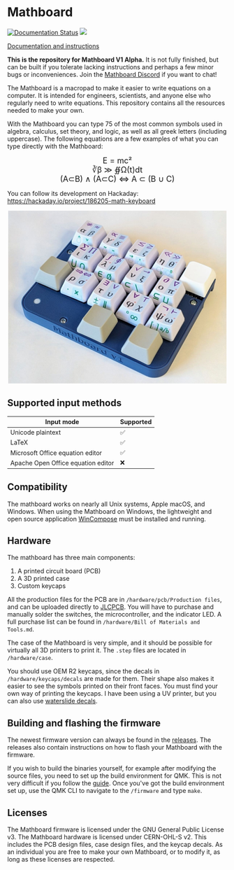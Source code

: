 # Mathboard
[![Documentation Status](https://readthedocs.org/projects/mathboard/badge/?version=latest)](https://mathboard.readthedocs.io/en/latest/?badge=latest)
[![](https://dcbadge.vercel.app/api/server/dgD6cMCUhD)](https://discord.gg/dgD6cMCUhD)

[Documentation and instructions](https://mathboard.readthedocs.io/en/latest)

**This is the repository for Mathboard V1 Alpha.** It is not fully finished, but can be built if you tolerate 
lacking instructions and perhaps a few minor bugs or inconveniences. Join the 
[Mathboard Discord](https://discord.gg/dgD6cMCUhD) if you want to chat!

The Mathboard is a macropad to make it easier to write equations on a computer. It is intended for engineers, 
scientists, and anyone else who regularly need to write equations. This repository contains all the resources needed to 
make your own. 

With the Mathboard you can type 75 of the most common symbols used in algebra, calculus, set theory, and 
logic, as well as all greek letters (including uppercase). The following equations are a few examples of what you can 
type directly with the Mathboard:

<p style="text-align: center;"><font size="4"> 
E = mc²<br>
∛β ≫ ∯Ω(t)dt<br>
(A⊂B) ∧ (A⊂C) ⇔ A ⊂ (B ∪ C)
</font> </p>

You can follow its development on Hackaday: https://hackaday.io/project/186205-math-keyboard


<p align="center">
<img src=".github/images/mathboard_v1_0.jpg" width="500">
</p>

## Supported input methods
| Input mode                         | Supported |
|------------------------------------|-----------|
| Unicode plaintext                  | ✅        |
| LaTeX                              | ✅        |
| Microsoft Office equation editor   | ✅        |
| Apache Open Office equation editor | ❌        |

## Compatibility
The mathboard works on nearly all Unix systems, Apple macOS, and Windows. When using the Mathboard on Windows, the 
lightweight and open source application [WinCompose](https://github.com/samhocevar/wincompose) must be installed and running.

## Hardware
The mathboard has three main components:

1) A printed circuit board (PCB)
2) A 3D printed case
3) Custom keycaps

All the production files for the PCB are in `/hardware/pcb/Production files`, and can be uploaded directly to 
[JLCPCB](https://jlcpcb.com). You will have to purchase and manually solder the switches, the microcontroller, and the indicator LED.
A full purchase list can be found in `/hardware/Bill of Materials and Tools.md`.

The case of the Mathboard is very simple, and it should be possible for virtually all 3D printers to print it. 
The `.step` files are located in `/hardware/case`.

You should use OEM R2 keycaps, since the decals in `/hardware/keycaps/decals` are made for them. Their
shape also makes it easier to see the symbols printed on their front faces. You must find your own way of printing the 
keycaps. I have been using a UV printer, but you can also use [waterslide decals](https://www.reddit.com/r/MechanicalKeyboards/comments/nncx59/how_to_diy_custom_print_keycaps_using_waterslide/).

## Building and flashing the firmware
The newest firmware version can always be found in the [releases](https://github.com/nup002/Mathboard/releases). The releases also contain 
instructions on how to flash your Mathboard with the firmware.

If you wish to build the binaries yourself, for example after modifying the source files, you need to set up the 
build environment for QMK. This is not very difficult if you follow the 
[guide](https://docs.qmk.fm/#/newbs_getting_started). Once you've got the build environment set up, use the QMK CLI to
navigate to the `/firmware` and type `make`. 

## Licenses
The Mathboard firmware is licensed under the GNU General Public License v3. The Mathboard hardware is licensed under CERN-OHL-S v2. This includes the PCB design files, case design files, and the keycap decals. As an individual you are free to make your own Mathboard, or to modify it, as long as these licenses are respected.